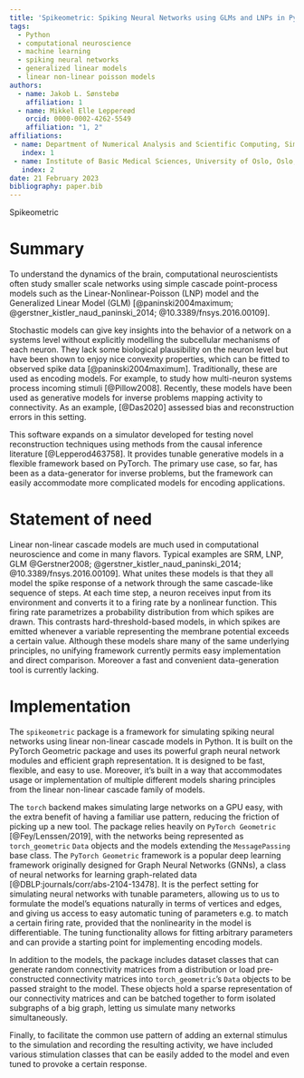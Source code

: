 ```yaml
---
title: 'Spikeometric: Spiking Neural Networks using GLMs and LNPs in Pytorch Geometric'
tags:
  - Python
  - computational neuroscience
  - machine learning
  - spiking neural networks
  - generalized linear models
  - linear non-linear poisson models
authors:
  - name: Jakob L. Sønstebø
    affiliation: 1
  - name: Mikkel Elle Leppereød
    orcid: 0000-0002-4262-5549
    affiliation: "1, 2"
affiliations:
 - name: Department of Numerical Analysis and Scientific Computing, Simula Research Laboratory, Oslo, Norway
   index: 1
 - name: Institute of Basic Medical Sciences, University of Oslo, Oslo, Norway
   index: 2
date: 21 February 2023
bibliography: paper.bib
---
```


Spikeometric

# Summary
To understand the dynamics of the brain, computational neuroscientists often study smaller scale networks using simple cascade point-process models such as the Linear-Nonlinear-Poisson (LNP) model and the Generalized Linear Model (GLM) [@paninski2004maximum; @gerstner_kistler_naud_paninski_2014; @10.3389/fnsys.2016.00109].

Stochastic models can give key insights into the behavior of a network on a systems level without explicitly modelling the subcellular mechanisms of each neuron. They lack some biological plausibility on the neuron level but have been shown to enjoy nice convexity properties, which can be fitted to observed spike data [@paninski2004maximum]. Traditionally, these are used as encoding models.  For example, to study how multi-neuron systems process incoming stimuli [@Pillow2008]. Recently, these models have been used as generative models for inverse problems mapping activity to connectivity. As an example,  [@Das2020] assessed bias and reconstruction errors in this setting. 

This software expands on a simulator developed for testing novel reconstruction techniques using methods from the causal inference literature [@Lepperod463758]. It provides tunable generative models in a flexible framework based on PyTorch. The primary use case, so far, has been as a data-generator for inverse problems, but the framework can easily accommodate more complicated models for encoding applications.

# Statement of need
Linear non-linear cascade models are much used in computational neuroscience and come in many flavors. Typical examples are SRM, LNP, GLM @Gerstner2008; @gerstner_kistler_naud_paninski_2014; @10.3389/fnsys.2016.00109]. What unites these models is that they all model the spike response of a network through the same cascade-like sequence of steps. At each time step, a neuron receives input from its environment and converts it to a firing rate by a nonlinear function. This firing rate parametrizes a probability distribution from which spikes are drawn. This contrasts hard-threshold-based models, in which spikes are emitted whenever a variable representing the membrane potential exceeds a certain value. 
Although these models share many of the same underlying principles, no unifying framework currently permits easy implementation and direct comparison. Moreover a fast and convenient data-generation tool is currently lacking.

# Implementation
The `spikeometric` package is a framework for simulating spiking neural networks using linear non-linear cascade models in Python. It is built on the PyTorch Geometric package and uses its powerful graph neural network modules and efficient graph representation. It is designed to be fast, flexible, and easy to use. Moreover, it’s built in a way that accommodates usage or implementation of multiple different models sharing principles from the linear non-linear cascade family of models.

The `torch` backend makes simulating large networks on a GPU easy, with the extra benefit of having a familiar use pattern, reducing the friction of picking up a new tool. The package relies heavily on `PyTorch Geometric` [@Fey/Lenssen/2019], with the networks being represented as `torch_geometric` `Data` objects and the models extending the `MessagePassing` base class. The `PyTorch Geometric` framework is a popular deep learning framework originally designed for Graph Neural Networks (GNNs), a class of neural networks for learning graph-related data [@DBLP:journals/corr/abs-2104-13478]. It is the perfect setting for simulating neural networks with tunable parameters, allowing us to us to formulate the model’s equations naturally in terms of vertices and edges, and giving us access to easy automatic tuning of parameters e.g. to match a certain firing rate, provided that the nonlinearity in the model is differentiable. The tuning functionality allows for fitting arbitrary parameters and can provide a starting point for implementing encoding models.

In addition to the models, the package includes dataset classes that can generate random connectivity matrices from a distribution or load pre-constructed connectivity matrices into `torch_geometric`’s `Data` objects to be passed straight to the model. These objects hold a sparse representation of our connectivity matrices and can be batched together to form isolated subgraphs of a big graph, letting us simulate many networks simultaneously.

Finally, to facilitate the common use pattern of adding an external stimulus to the simulation and recording the resulting activity, we have included various stimulation classes that can be easily added to the model and even tuned to provoke a certain response.
